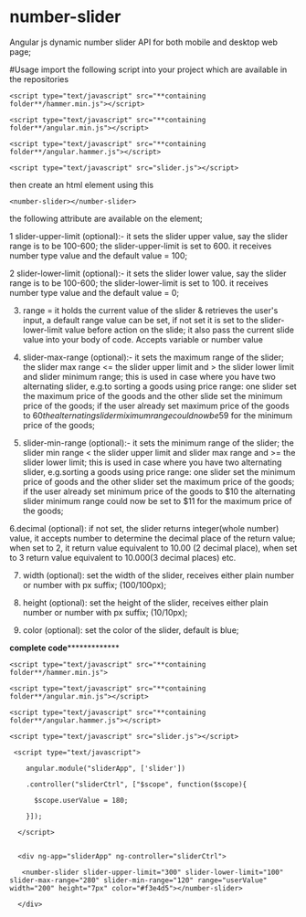 # number-slider
Angular js dynamic number slider API for both mobile and desktop web page; 

#Usage
import the following script into your project which are available in the repositories

<html>
  
  <head>
  
    <script type="text/javascript" src="**containing folder**/hammer.min.js"></script>
  
    <script type="text/javascript" src="**containing folder**/angular.min.js"></script>

    <script type="text/javascript" src="**containing folder**/angular.hammer.js"></script>

    <script type="text/javascript" src="slider.js"></script>

  </head>
  
</html>
  
then create an html element using this 

<body>
  
    <number-slider></number-slider>
  
</body

the following attribute are available on the element;

1 slider-upper-limit (optional):- it sets the slider upper value, say the slider range is to be 100-600; the slider-upper-limit is set to 600. it receives number type value and the default value = 100;

2 slider-lower-limit (optional):- it sets the slider lower value, say the slider range is to be 100-600; the slider-lower-limit is set to 100. it receives number type value and the default value = 0;

3. range = it holds the current value of the slider & retrieves the user's input, a default range value can be set, if not set it is set to the slider-lower-limit value before action on the slide; it also pass the current slide value into your body of code. Accepts variable or number value

4. slider-max-range (optional):- it sets the maximum range of the slider; the slider max range <= the slider upper limit and > the slider lower limit and slider minimum range; this is used in case where you have two alternating slider, e.g.to sorting a goods using price range: one slider set the maximum price of the goods  and the other slide set the minimum price of the goods; if the user already set maximum price of the goods to $60 the alternating slider miximum range could now be 59$ for the minimum price of the goods;

5. slider-min-range (optional):- it sets the minimum range of the slider; the slider min range < the slider upper limit and slider max range  and >= the slider lower limit; this is used in case where you have two alternating slider, e.g.sorting a goods using price range: one slider set the minimum price of goods and the other slider set the maximum price of the goods; if the user already set minimum price of the goods to $10 the alternating slider minimum range could now be set to $11 for the maximum price of the goods;

6.decimal (optional): if not set, the slider returns integer(whole number) value, it accepts number to determine the decimal place of the return value; when set to 2, it return value equivalent to 10.00 (2 decimal place), when set to 3 return value equivalent to 10.000(3 decimal places) etc.

7. width (optional): set the width of the slider, receives either plain number or number with px suffix; (100/100px);

8. height (optional): set the height of the slider, receives either plain number or number with px suffix; (10/10px);

9. color (optional): set the color of the slider, default is blue;


****complete code*****************
  

<html>
  
  <body>
    
    <script type="text/javascript" src="**containing folder**/hammer.min.js">
    
    <script type="text/javascript" src="**containing folder**/angular.min.js"></script>
    
    <script type="text/javascript" src="**containing folder**/angular.hammer.js"></script>
    
    <script type="text/javascript" src="slider.js"></script>
     
     <script type="text/javascript">
        
        angular.module("sliderApp", ['slider'])
        
        .controller("sliderCtrl", ["$scope", function($scope){
          
          $scope.userValue = 180;
        
        }]);
      
      </script>
  
      
      <div ng-app="sliderApp" ng-controller="sliderCtrl">
       
       <number-slider slider-upper-limit="300" slider-lower-limit="100" slider-max-range="280" slider-min-range="120" range="userValue" width="200" height="7px" color="#f3e4d5"></number-slider>
      
      </div>
  
  </body

</html>
